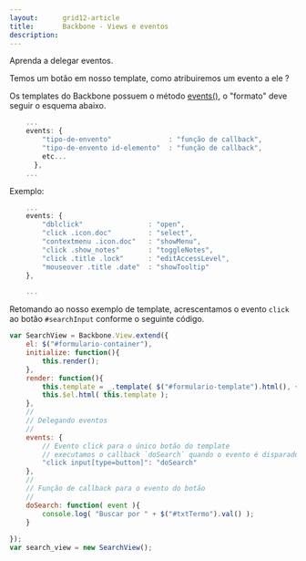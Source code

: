 ```yaml
---
layout:      grid12-article
title:       Backbone - Views e eventos
description: 
---
```


Aprenda a delegar eventos.

Temos um botão em nosso template, como atribuiremos um evento a ele ?

Os templates do Backbone possuem o método [events()](http://backbonejs.org/#View-delegateEvents "link-externo"), o 
"formato" deve seguir o esquema abaixo.

```javascript
    ...
    events: {
        "tipo-de-envento"              : "função de callback",
        "tipo-de-envento id-elemento"  : "função de callback",
        etc...
      },
    ...
```

Exemplo:

```javascript
    ...
    events: {
        "dblclick"                : "open",
        "click .icon.doc"         : "select",
        "contextmenu .icon.doc"   : "showMenu",
        "click .show_notes"       : "toggleNotes",
        "click .title .lock"      : "editAccessLevel",
        "mouseover .title .date"  : "showTooltip"
    },

    ...
```

Retomando ao nosso exemplo de template, acrescentamos o evento `click` ao botão `#searchInput` conforme o seguinte código.

```javascript
var SearchView = Backbone.View.extend({
    el: $("#formulario-container"),  
    initialize: function(){
        this.render();
    },
    render: function(){
        this.template = _.template( $("#formulario-template").html(), {} );
        this.$el.html( this.template );
    },
    //
    // Delegando eventos
    //
    events: {
        // Evento click para o único botão do template
        // executamos o callback `doSearch` quando o evento é disparado
        "click input[type=button]": "doSearch"
    },
    //
    // Função de callback para o evento do botão
    //
    doSearch: function( event ){
        console.log( "Buscar por " + $("#txtTermo").val() );
    }  
  
});
var search_view = new SearchView();
```